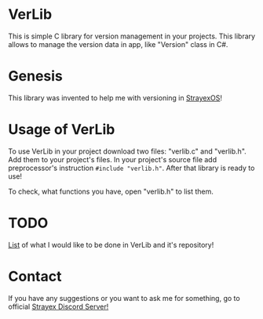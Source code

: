 # VerLib

This is simple C library for version management in your projects. This library allows to manage the version data in app, like "Version" class in C#.

# Genesis

This library was invented to help me with versioning in [StrayexOS](https://github.com/StraykerPL/StrayexOS)!

# Usage of VerLib

To use VerLib in your project download two files: "verlib.c" and "verlib.h". Add them to your project's files.
In your project's source file add preprocessor's instruction `#include "verlib.h"`. After that library is ready to use!

To check, what functions you have, open "verlib.h" to list them.

# TODO

[List](https://github.com/StraykerPL/verlib/blob/master/docs/TODO.md) of what I would like to be done in VerLib and it's repository!

# Contact

If you have any suggestions or you want to ask me for something, go to official [Strayex Discord Server!](https://discord.gg/ytdkCVD)
